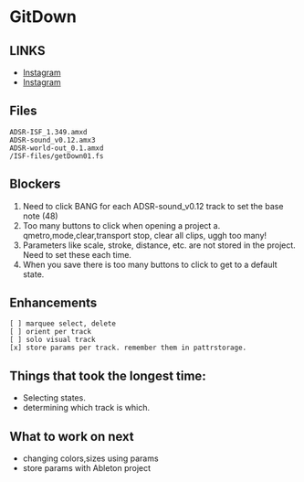 # GitDown


## LINKS

- [Instagram](https://www.instagram.com/p/CDzYrIJg_70/?utm_source=ig_web_copy_link)
- [Instagram](https://www.instagram.com/p/CEE1bU1H1iM/?utm_source=ig_web_copy_link)

## Files

	ADSR-ISF_1.349.amxd
	ADSR-sound_v0.12.amx3
	ADSR-world-out_0.1.amxd
	/ISF-files/getDown01.fs

## Blockers

1. Need to click BANG for each ADSR-sound_v0.12 track to set the base note (48)
2. Too many buttons to click when opening a project
	a. qmetro,mode,clear,transport stop, clear all clips, uggh too many!
3. Parameters like scale, stroke, distance, etc. are not stored in the project. Need to set these each time.
4. When you save there is too many buttons to click to get to a default state.

## Enhancements

	[ ] marquee select, delete
	[ ] orient per track
	[ ] solo visual track
	[x] store params per track. remember them in pattrstorage.

## Things that took the longest time:

- Selecting states.
- determining which track is which.


## What to work on next

- changing colors,sizes using params
- store params with Ableton project
